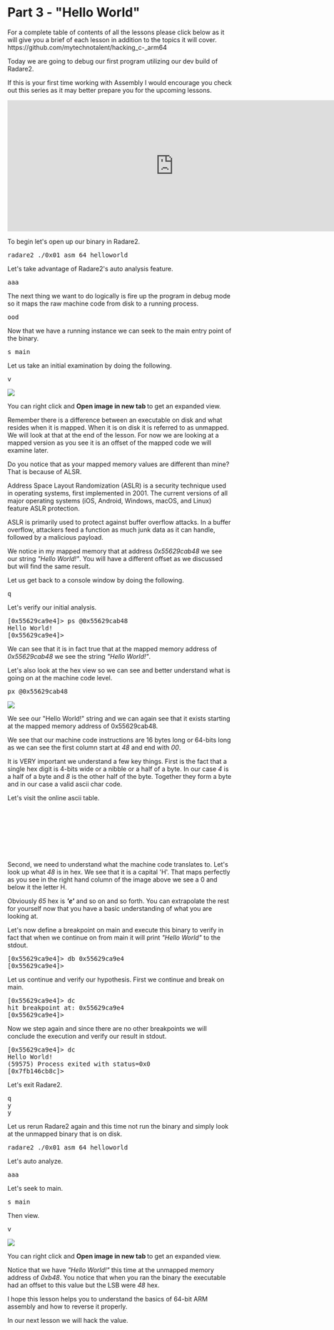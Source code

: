 <h1>Part 3 - "Hello World"</h1><p>For a complete table of contents of all the lessons please click below as it will give you a brief of each lesson in addition to the topics it will cover. https://github.com/mytechnotalent/hacking_c-_arm64</p><p>Today we are going to debug our first program utilizing our dev build of Radare2.</p><p>If this is your first time working with Assembly I would encourage you check out this series as it may better prepare you for the upcoming lessons.</p><iframe allowfullscreen="true" class="center lazy-loaded" frameborder="0" height="294" src="https://www.linkedin.com/embeds/publishingEmbed.html?articleId=7574498398602237511" title="mytechnotalent/Reverse-Engineering-Tutorial" width="744"></iframe><p>To begin let's open up our binary in Radare2.</p><pre spellcheck="false">radare2 ./0x01_asm_64_helloworld
</pre><p>Let's take advantage of Radare2's auto analysis feature.</p><pre spellcheck="false">aaa
</pre><p>The next thing we want to do logically is fire up the program in debug mode so it maps the raw machine code from disk to a running process.</p><pre spellcheck="false">ood
</pre><p>Now that we have a running instance we can seek to the main entry point of the binary.</p><pre spellcheck="false">s main
</pre><p>Let us take an initial examination by doing the following.</p><pre spellcheck="false">v
</pre><div class="slate-resizable-image-embed slate-image-embed__resize-full-width"><img src="https://media-exp1.licdn.com/dms/image/C4E12AQGbmlq5BpJRvQ/article-inline_image-shrink_1500_2232/0/1606325530734?e=1614211200&amp;v=beta&amp;t=XlkybYoKX_nrr9rlLdtK042bxOc_mcjIiKFkUSKb3G4"/></div><p>You can right click and <strong>Open image in new tab </strong>to get an expanded view.</p><p>Remember there is a difference between an executable on disk and what resides when it is mapped. When it is on disk it is referred to as unmapped. We will look at that at the end of the lesson. For now we are looking at a mapped version as you see it is an offset of the mapped code we will examine later.</p><p>Do you notice that as your mapped memory values are different than mine? That is because of ALSR.</p><p>Address Space Layout Randomization (ASLR) is a security technique used in operating systems, first implemented in 2001. The current versions of all major operating systems (iOS, Android, Windows, macOS, and Linux) feature ASLR protection.</p><p>ASLR is primarily used to protect against buffer overflow attacks. In a buffer overflow, attackers feed a function as much junk data as it can handle, followed by a malicious payload.</p><p>We notice in my mapped memory that at address <em>0x55629cab48</em> we see our string<em> "Hello World!"</em>. You will have a different offset as we discussed but will find the same result.</p><p>Let us get back to a console window by doing the following.</p><pre spellcheck="false">q
</pre><p>Let's verify our initial analysis.</p><pre spellcheck="false">[0x55629ca9e4]&gt; ps @0x55629cab48
Hello World!
[0x55629ca9e4]&gt;
</pre><p>We can see that it is in fact true that at the mapped memory address of <em>0x55629cab48</em> we see the string <em>"Hello World!"</em>.</p><p>Let's also look at the hex view so we can see and better understand what is going on at the machine code level.</p><pre spellcheck="false">px @0x55629cab48
</pre><div class="slate-resizable-image-embed slate-image-embed__resize-full-width"><img src="https://media-exp1.licdn.com/dms/image/C4E12AQFpr4Sn53SDaQ/article-inline_image-shrink_1000_1488/0/1606325962588?e=1614211200&amp;v=beta&amp;t=lkVQRvc1_fUHdKH7BQ6xvIoyOVtd1HZuBOFS9NT-v-0"/></div><p>We see our "Hello World!" string and we can again see that it exists starting at the mapped memory address of 0x55629cab48.</p><p>We see that our machine code instructions are 16 bytes long or 64-bits long as we can see the first column start at <em>48</em> and end with <em>00</em>.</p><p>It is VERY important we understand a few key things. First is the fact that a single hex digit is 4-bits wide or a nibble or a half of a byte. In our case <em>4</em> is a half of a byte and <em>8</em> is the other half of the byte. Together they form a byte and in our case a valid ascii char code.</p><p>Let's visit the online ascii table.</p><iframe allowfullscreen="true" class="center lazy-load" data-delayed-url="https://www.linkedin.com/embeds/publishingEmbed.html?articleId=7387163987651632632" frameborder="0" height="104" src="about:blank" title="ASCII Table and Description" width="744"></iframe><p>Second, we need to understand what the machine code translates to. Let's look up what <em>48</em> is in hex. We see that it is a capital 'H'. That maps perfectly as you see in the right hand column of the image above we see a 0 and below it the letter H.</p><p>Obviously <em>65</em> hex is <strong><em>'e'</em></strong> and so on and so forth. You can extrapolate the rest for yourself now that you have a basic understanding of what you are looking at.</p><p>Let's now define a breakpoint on main and execute this binary to verify in fact that when we continue on from main it will print <em>"Hello World"</em> to the stdout.</p><pre spellcheck="false">[0x55629ca9e4]&gt; db 0x55629ca9e4
[0x55629ca9e4]&gt;
</pre><p>Let us continue and verify our hypothesis. First we continue and break on main.</p><pre spellcheck="false">[0x55629ca9e4]&gt; dc
hit breakpoint at: 0x55629ca9e4
[0x55629ca9e4]&gt;
</pre><p>Now we step again and since there are no other breakpoints we will conclude the execution and verify our result in stdout.</p><pre spellcheck="false">[0x55629ca9e4]&gt; dc
Hello World!
(59575) Process exited with status=0x0
[0x7fb146cb8c]&gt;
</pre><p>Let's exit Radare2.</p><pre spellcheck="false">q
y
y
</pre><p>Let us rerun Radare2 again and this time not run the binary and simply look at the unmapped binary that is on disk.</p><pre spellcheck="false">radare2 ./0x01_asm_64_helloworld
</pre><p>Let's auto analyze.</p><pre spellcheck="false">aaa
</pre><p>Let's seek to main.</p><pre spellcheck="false">s main
</pre><p>Then view.</p><pre spellcheck="false">v
</pre><div class="slate-resizable-image-embed slate-image-embed__resize-full-width"><img src="https://media-exp1.licdn.com/dms/image/C4E12AQFxOrN5kQQhuQ/article-inline_image-shrink_1500_2232/0/1606327203401?e=1614211200&amp;v=beta&amp;t=7ogFQ8LalKVuK3ZaYPun01rpyEmgW4wXLpy3kZpyOD0"/></div><p>You can right click and <strong>Open image in new tab </strong>to get an expanded view.</p><p>Notice that we have <em>"Hello World!"</em> this time at the unmapped memory address of <em>0xb48</em>. You notice that when you ran the binary the executable had an offset to this value but the LSB were <em>48</em> hex.</p><p>I hope this lesson helps you to understand the basics of 64-bit ARM assembly and how to reverse it properly.</p><p>In our next lesson we will hack the value.</p>